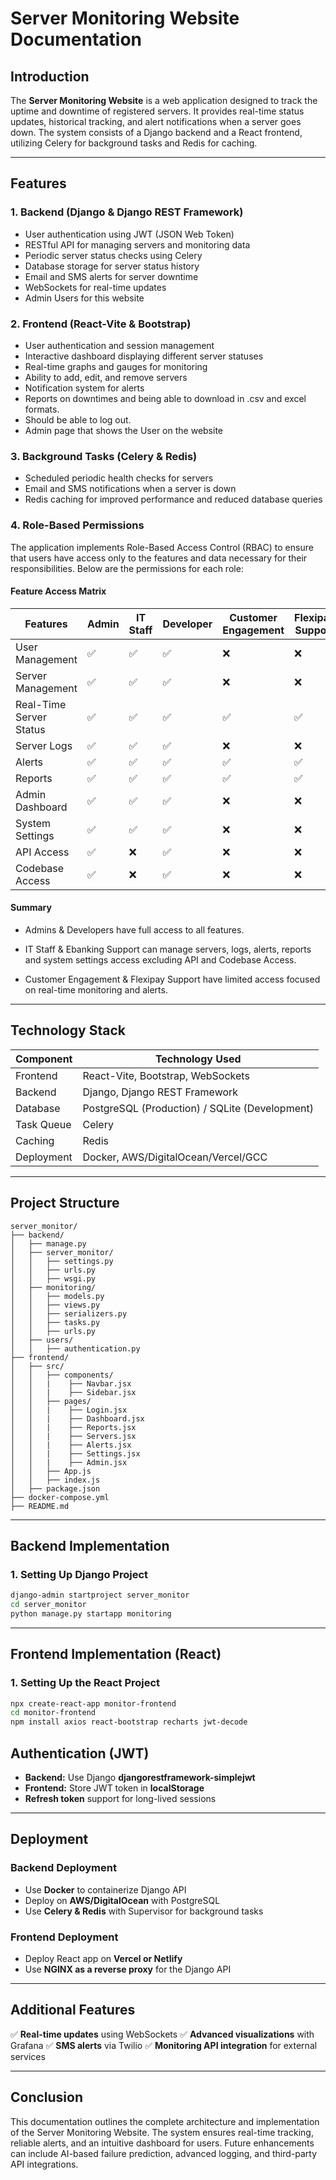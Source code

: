 # Server Monitoring Website Documentation

## Introduction

The **Server Monitoring Website** is a web application designed to track the uptime and downtime of registered servers. It provides real-time status updates, historical tracking, and alert notifications when a server goes down. The system consists of a Django backend and a React frontend, utilizing Celery for background tasks and Redis for caching.

---

## Features

### **1. Backend (Django & Django REST Framework)**

- User authentication using JWT (JSON Web Token)
- RESTful API for managing servers and monitoring data
- Periodic server status checks using Celery
- Database storage for server status history
- Email and SMS alerts for server downtime
- WebSockets for real-time updates
- Admin Users for this website

### **2. Frontend (React-Vite & Bootstrap)**

- User authentication and session management
- Interactive dashboard displaying different server statuses
- Real-time graphs and gauges for monitoring
- Ability to add, edit, and remove servers
- Notification system for alerts
- Reports on downtimes and being able to download in .csv and excel formats.
- Should be able to log out.
- Admin page that shows the User on the website

### **3. Background Tasks (Celery & Redis)**

- Scheduled periodic health checks for servers
- Email and SMS notifications when a server is down
- Redis caching for improved performance and reduced database queries

### **4. Role-Based Permissions**

The application implements Role-Based Access Control (RBAC) to ensure that users have access only to the features and data necessary for their responsibilities. Below are the permissions for each role:

#### Feature Access Matrix

| Features      	      |  Admin  | IT Staff | Developer | Customer Engagement | Flexipay Support| Ebanking Support |
| ---------------------   | ------- | -------- | --------- | ------------------- | --------------- | ---------------- |
| User Management	      |   ✅   |    ✅	|    ✅	  |         ❌	       |         ❌     |        ✅        |
| Server Management	      |   ✅	  |    ✅    |    ✅	  |         ❌	       |         ❌     |        ✅        |
| Real-Time Server Status |   ✅	  |    ✅	|    ✅	  |         ✅	       |         ✅     |        ✅        |
| Server Logs	          |   ✅	  |    ✅	|    ✅	  |         ❌	       |         ❌     |        ✅        |
| Alerts	              |   ✅	  |    ✅	|    ✅	  |         ✅	       |         ✅     |        ✅        |
| Reports	              |   ✅	  |    ✅	|    ✅	  |         ✅	       |         ✅     |        ✅        |
| Admin Dashboard	      |   ✅	  |    ✅	|    ✅	  |         ❌	       |         ❌     |        ✅        |
| System Settings	      |   ✅	  |    ✅	|    ✅	  |         ❌	       |         ❌     |        ✅        |
| API Access	          |   ✅	  |    ❌	|    ✅	  |         ❌	       |         ❌     |        ❌        |
| Codebase Access	      |   ✅	  |    ❌	|    ✅	  |         ❌	       |         ❌     |        ❌        |

#### Summary

- Admins & Developers have full access to all features.

- IT Staff & Ebanking Support can manage servers, logs, alerts, reports and system settings access excluding API and Codebase Access.

- Customer Engagement & Flexipay Support have limited access focused on real-time monitoring and alerts.

---

## Technology Stack

| Component  | Technology Used                                |
| ---------- | ---------------------------------------------- |
| Frontend   | React-Vite, Bootstrap, WebSockets                   |
| Backend    | Django, Django REST Framework                  |
| Database   | PostgreSQL (Production) / SQLite (Development) |
| Task Queue | Celery                                         |
| Caching    | Redis                                          |
| Deployment | Docker, AWS/DigitalOcean/Vercel/GCC            |

---

## Project Structure

```
server_monitor/
├── backend/
│   ├── manage.py
│   ├── server_monitor/
│   │   ├── settings.py
│   │   ├── urls.py
│   │   ├── wsgi.py
│   ├── monitoring/
│   │   ├── models.py
│   │   ├── views.py
│   │   ├── serializers.py
│   │   ├── tasks.py
│   │   ├── urls.py
│   ├── users/
│   │   ├── authentication.py
├── frontend/
│   ├── src/
│   │   ├── components/
│   │   |    ├── Navbar.jsx
│   │   |    ├── Sidebar.jsx
│   │   ├── pages/
│   │   |    ├── Login.jsx
│   │   |    ├── Dashboard.jsx
│   │   |    ├── Reports.jsx
│   │   |    ├── Servers.jsx
│   │   |    ├── Alerts.jsx
│   │   |    ├── Settings.jsx
│   │   |    ├── Admin.jsx
│   │   ├── App.js
│   │   ├── index.js
│   ├── package.json
├── docker-compose.yml
├── README.md
```

---

## Backend Implementation

### **1. Setting Up Django Project**

```bash
django-admin startproject server_monitor
cd server_monitor
python manage.py startapp monitoring
```

---

## Frontend Implementation (React)

### **1. Setting Up the React Project**

```bash
npx create-react-app monitor-frontend
cd monitor-frontend
npm install axios react-bootstrap recharts jwt-decode
```


## Authentication (JWT)

- **Backend:** Use Django **djangorestframework-simplejwt**
- **Frontend:** Store JWT token in **localStorage**
- **Refresh token** support for long-lived sessions

---

## Deployment

### **Backend Deployment**

- Use **Docker** to containerize Django API
- Deploy on **AWS/DigitalOcean** with PostgreSQL
- Use **Celery & Redis** with Supervisor for background tasks

### **Frontend Deployment**

- Deploy React app on **Vercel or Netlify**
- Use **NGINX as a reverse proxy** for the Django API

---

## Additional Features

✅ **Real-time updates** using WebSockets
✅ **Advanced visualizations** with Grafana
✅ **SMS alerts** via Twilio
✅ **Monitoring API integration** for external services

---

## Conclusion

This documentation outlines the complete architecture and implementation of the Server Monitoring Website. The system ensures real-time tracking, reliable alerts, and an intuitive dashboard for users. Future enhancements can include AI-based failure prediction, advanced logging, and third-party API integrations.
